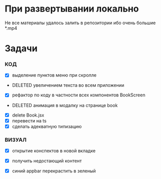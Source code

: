 # При развертывании локально
Не все материалы удалось залить в репозитории ибо очень большие *.mp4

# Задачи
### КОД
- [x] выделение пунктов меню при скролле
- DELETED увеличением текста во всем приложении
- [x] рефактор по коду в частности всех компонентов BookScreen
- DELETED анимация в модалку на странице book
- [x] delete Book.jsx
- [x] перевести на ts
- [x] сделать адекватную типизацию

### ВИЗУАЛ
- [x] открытие конспектов в новой вкладке
- [x] получить недостающий контент
- [x] синий appbar перекрастить в зеленый

